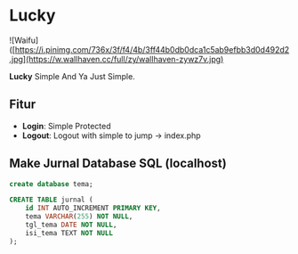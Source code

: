 # Lucky

![Waifu]([https://i.pinimg.com/736x/3f/f4/4b/3ff44b0db0dca1c5ab9efbb3d0d492d2.jpg](https://w.wallhaven.cc/full/zy/wallhaven-zywz7v.jpg)


**Lucky** Simple And Ya Just Simple.

## Fitur

- **Login**: Simple Protected
- **Logout**: Logout with simple to jump -> index.php

## Make  Jurnal Database SQL (localhost)
```sql
create database tema;
```
```sql
CREATE TABLE jurnal (
    id INT AUTO_INCREMENT PRIMARY KEY,
    tema VARCHAR(255) NOT NULL,
    tgl_tema DATE NOT NULL,
    isi_tema TEXT NOT NULL
);




